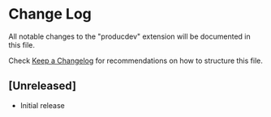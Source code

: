 # Change Log

All notable changes to the "producdev" extension will be documented in this file.

Check [Keep a Changelog](http://keepachangelog.com/) for recommendations on how to structure this file.

## [Unreleased]

- Initial release